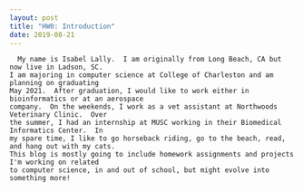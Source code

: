 ```yaml
---
layout: post
title: "HW0: Introduction"
date: 2019-08-21
---
```


      My name is Isabel Lally.  I am originally from Long Beach, CA but now live in Ladson, SC.  
    I am majoring in computer science at College of Charleston and am planning on graduating 
    May 2021.  After graduation, I would like to work either in bioinformatics or at an aerospace 
    company.  On the weekends, I work as a vet assistant at Northwoods Veterinary Clinic.  Over 
    the summer, I had an internship at MUSC working in their Biomedical Informatics Center.  In 
    my spare time, I like to go horseback riding, go to the beach, read, and hang out with my cats.  
    This blog is mostly going to include homework assignments and projects I'm working on related 
    to computer science, in and out of school, but might evolve into something more!
